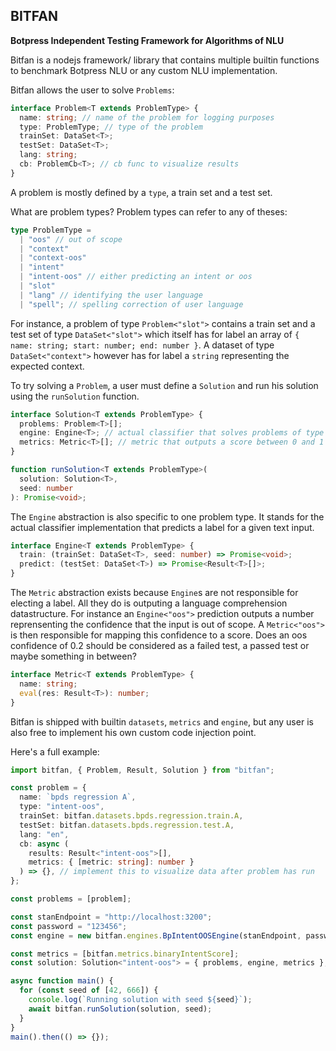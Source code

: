 ## BITFAN

**Botpress Independent Testing Framework for Algorithms of NLU**

Bitfan is a nodejs framework/ library that contains multiple builtin functions to benchmark Botpress NLU or any custom NLU implementation.

Bitfan allows the user to solve `Problems`:

```ts
interface Problem<T extends ProblemType> {
  name: string; // name of the problem for logging purposes
  type: ProblemType; // type of the problem
  trainSet: DataSet<T>;
  testSet: DataSet<T>;
  lang: string;
  cb: ProblemCb<T>; // cb func to visualize results
}
```

A problem is mostly defined by a `type`, a train set and a test set.

What are problem types? Problem types can refer to any of theses:

```ts
type ProblemType =
  | "oos" // out of scope
  | "context"
  | "context-oos"
  | "intent"
  | "intent-oos" // either predicting an intent or oos
  | "slot"
  | "lang" // identifying the user language
  | "spell"; // spelling correction of user language
```

For instance, a problem of type `Problem<"slot">` contains a train set and a test set of type `DataSet<"slot">` which itself has for label an array of `{ name: string; start: number; end: number }`. A dataset of type `DataSet<"context">` however has for label a `string` representing the expected context.

To try solving a `Problem`, a user must define a `Solution` and run his solution using the `runSolution` function.

```ts
interface Solution<T extends ProblemType> {
  problems: Problem<T>[];
  engine: Engine<T>; // actual classifier that solves problems of type T
  metrics: Metric<T>[]; // metric that outputs a score between 0 and 1 for a given test (row)
}

function runSolution<T extends ProblemType>(
  solution: Solution<T>,
  seed: number
): Promise<void>;
```

The `Engine` abstraction is also specific to one problem type. It stands for the actual classifier implementation that predicts a label for a given text input.

```ts
interface Engine<T extends ProblemType> {
  train: (trainSet: DataSet<T>, seed: number) => Promise<void>;
  predict: (testSet: DataSet<T>) => Promise<Result<T>[]>;
}
```

The `Metric` abstraction exists because `Engine`s are not responsible for electing a label. All they do is outputing a language comprehension datastructure. For instance an `Engine<"oos">` prediction outputs a number reprensenting the confidence that the input is out of scope. A `Metric<"oos">` is then responsible for mapping this confidence to a score. Does an oos confidence of 0.2 should be considered as a failed test, a passed test or maybe something in between?

```ts
interface Metric<T extends ProblemType> {
  name: string;
  eval(res: Result<T>): number;
}
```

Bitfan is shipped with builtin `datasets`, `metrics` and `engine`, but any user is also free to implement his own custom code injection point.

Here's a full example:

```ts
import bitfan, { Problem, Result, Solution } from "bitfan";

const problem = {
  name: `bpds regression A`,
  type: "intent-oos",
  trainSet: bitfan.datasets.bpds.regression.train.A,
  testSet: bitfan.datasets.bpds.regression.test.A,
  lang: "en",
  cb: async (
    results: Result<"intent-oos">[],
    metrics: { [metric: string]: number }
  ) => {}, // implement this to visualize data after problem has run
};

const problems = [problem];

const stanEndpoint = "http://localhost:3200";
const password = "123456";
const engine = new bitfan.engines.BpIntentOOSEngine(stanEndpoint, password);

const metrics = [bitfan.metrics.binaryIntentScore];
const solution: Solution<"intent-oos"> = { problems, engine, metrics };

async function main() {
  for (const seed of [42, 666]) {
    console.log(`Running solution with seed ${seed}`);
    await bitfan.runSolution(solution, seed);
  }
}
main().then(() => {});
```
